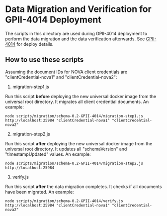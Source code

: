 # Data Migration and Verification for GPII-4014 Deployment

The scripts in this directory are used during GPII-4014 deployment to perform the data migration and the data verification afterwards. See [GPII-4014](https://issues.gpii.net/browse/schema-0.2-GPII-4014) for deploy details.

## How to use these scripts
Assuming the document IDs for NOVA client credentials are "clientCredential-nova1" and "clientCredential-nova2":

1. migration-step1.js

 Run this script **before** deploying the new universal docker image from the universal root directory. It migrates all client credential documents. An example:
```
node scripts/migration/schema-0.2-GPII-4014/migration-step1.js http://localhost:25984 "clientCredential-nova1" "clientCredential-nova2"
```

2. migration-step2.js

 Run this script **after** deploying the new universal docker image from the universal root directory. It updates all "schemaVersion" and "timestampUpdated" values. An example:
```
node scripts/migration/schema-0.2-GPII-4014/migration-step2.js http://localhost:25984
```

3. verify.js

 Run this script **after** the data migration completes. It checks if all documents have been migrated. An example:
```
node scripts/migration/schema-0.2-GPII-4014/verify.js http://localhost:25984 "clientCredential-nova1" "clientCredential-nova2"
```
